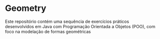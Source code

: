 # Geometry
Este repositório contém uma sequência de exercícios práticos desenvolvidos em Java com Programação Orientada a Objetos (POO), com foco na modelação de formas geométricas
